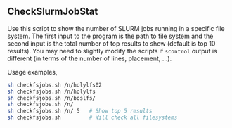 ## CheckSlurmJobStat

Use this script to show the number of SLURM jobs running in a specific file system. The first input to the program is the path to file system and the second input is the total number of top results to show (default is top 10 results). You may need to slightly modify the scripts if `scontrol` output is different (in terms of the number of lines, placement, ...).

Usage examples,

```bash
sh checkfsjobs.sh /n/holylfs02
sh checkfsjobs.sh /n/holylfs
sh checkfsjobs.sh /n/boslfs/
sh checkfsjobs.sh /n/
sh checkfsjobs.sh /n/ 5   # Show top 5 results
sh checkfsjobs.sh         # Will check all filesystems
```
